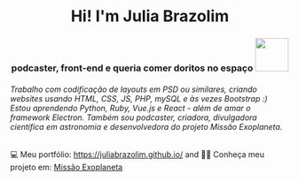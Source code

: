 <h1 align="center">Hi! I'm Julia Brazolim</h1>

<!-- <p align="center">
  <img width="350" src="https://user-images.githubusercontent.com/13179312/92413291-c508e580-f125-11ea-80eb-394bab9e01cd.gif">
</p> -->

<h3 align="center"> podcaster, front-end e queria comer doritos no espaço <img src="https://user-images.githubusercontent.com/13179312/92411290-a3a3fb80-f11d-11ea-884c-3c2a4aeeebe6.gif" width="60"></h3>

###### Trabalho com codificação de layouts em PSD ou similares, criando websites usando HTML, CSS, JS, PHP, mySQL e às vezes Bootstrap :) Estou aprendendo Python, Ruby, Vue.js e React - além de amar o framework Electron. Também sou podcaster, criadora, divulgadora científica em astronomia e desenvolvedora do projeto Missão Exoplaneta.

💻 Meu portfólio: <a href="https://juliabrazolim.github.io/">https://juliabrazolim.github.io/</a> and 
🌙🔭 Conheça meu projeto em: <a href="https://www.missaoexoplaneta.com.br/">Missão Exoplaneta<a>
